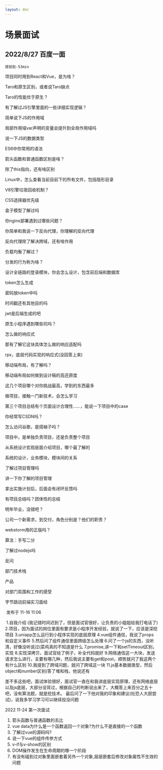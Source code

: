 ```yaml
---
layout: doc
---
```

# 场景面试

## 2022/8/27 百度一面

```
提前批-53min
```

项目同时用到React和Vue，是为啥？

Taro和原生区别，或者说Taro缺点

Taro的性能优于原生？

有了解过JS引擎里面的一些详细实现逻辑？

简单说下JS的作用域

局部作用域var声明的变量会提升到全局作用域吗

说一下JS的数据类型

ES6中你常用的语法

箭头函数和普通函数区别是啥？

除了this指向，还有啥区别

Linux中，怎么查看当前目前下的所有文件，包括隐形目录

V8引擎垃圾回收机制？

CSS选择器优先级

盒子模型了解过吗

你nginx部署遇到过哪些问题？

你简单和我说一下反向代理，你理解的反向代理

反向代理除了解决跨域，还有啥作用

负载均衡了解过？

分发的行为称为啥？

设计全链路的登录模块，你会怎么设计，包含前后端和数据库

token怎么生成

密码放token中吗

时间戳还有其他目的吗

jwt是后端生成的吧

原生小程序遇到哪些坑吗？

怎么做的响应式

那有了解它这块具体怎么做的响应适配吗

rpx，底层代码实现的响应式(没回答上来)

移动端布局，有了解吗？

移动端布局如何做到设计稿的高还原度

这几个项目哪个对你挑战最高，学到的东西最多

做项目，接触一门新技术，会怎么学习

第三个项目总结有个页面设计合理性……，能说一下项目中的case

你经常写CSDN吗？

怎么访问谷歌，是搭梯子吗？

项目中，是单独负责项目，还是负责整个项目

从系统设计宏观层面介绍项目，哪个最了解的

系统的设计，业务模块，模块间的关系

了解过项目管理吗

讲一下你了解的项目管理

拿出实施计划后，后面会有闭环反馈吗

有项目总结吗？团体性的总结

明年毕业，没错吧？

公司一个新需求，到交付，角色分别是？他们的职责？

webstorm用的正版吗？

算法：手写二分

了解过nodejs吗

反问

部门技术栈

产品

对部门氛围和工作的感受

字节跳动前端实习面经                                                                                                                                                                                                                                                                                                                                                                                                                                                                                                                                                                                                                                 

​                                                                                                      发布于  11-16 11:06                                                                                                          

​                    1.自我介绍
(我记错时间迟到了，但是面试官很好，让负责的小姐姐给我打电话了)
2.项目，因为面试的岗位里面有要求是小程序开发经验，就说了一下，应该是深挖项目
3.uniapp怎么运行到小程序实现的底层原理
4.vue组件通信，我说了props和自定义事件
5.然后问了组件通信里面跨级怎么处理
6.问了一个js的东西，没听清，好像没听说过(菜鸡真的不知道是什么
7.promise,讲一下和setTimeout区别，实现
8.实现深拷贝，面试官给了例子，补全代码就好
9.网络通信这一大块，发送请求怎么进行，主要有哪几种，然后我说主要有get和post，顺势就问了我这两个有什么区别
10.我提到了跨域问题，就问了跨域这一块
11.js基本数据类型，然后object和number区别(答了堆和栈，他说还有

   差不多这些吧，面试体验很好，面试官一直在和我讲底层实现原理，还有网络底层以及js底层，大部分没背过，根据自己的判断说出来了，大概答上来百分之五十吧，没有算法题，就是挖技术。
    最后问了一下他对我的印象和建议(社恐人大胆尝试)，说我多学习学习可以继续投没问题

2022 11-24 第一次面试 

1. 箭头函数与普通函数的去比
2. vue data为什么是一个函数返回一个对象?为什么不是直接的一个函数
3. 了解过vue的源码吗?
4. 说一下vue的组件传参方式
5. v-if与v-show的区别
6. DOM操作发生在生命周期的哪一个阶段
7. 有没有碰到过对象里面嵌套着另外一个对象,层层嵌套后修改对象属性不生效的问题
